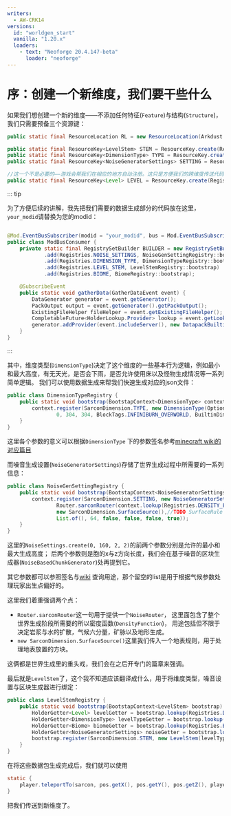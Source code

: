 ```yaml
---
writers:
  - AW-CRK14
versions:
  id: "worldgen_start"
  vanilla: "1.20.x"
  loaders:
    - text: "Neoforge 20.4.147-beta"
      loader: "neoforge"
---
```


# 序：创建一个新维度，我们要干些什么

如果我们想创建一个新的维度——不添加任何特征(`Feature`)与结构(`Structure`)，我们只需要预备三个资源键：

```java
public static final ResourceLocation RL = new ResourceLocation(Arkdust.MODID, "sarcon");//这里可以改成你想要的维度id

public static final ResourceKey<LevelStem> STEM = ResourceKey.create(Registries.LEVEL_STEM, RL);
public static final ResourceKey<DimensionType> TYPE = ResourceKey.create(Registries.DIMENSION_TYPE, RL.withSuffix("_type"));
public static final ResourceKey<NoiseGeneratorSettings> SETTING = ResourceKey.create(Registries.NOISE_SETTINGS, RL);

//这一个不是必要的——游戏会帮我们在相应的地方自动注册。这只是方便我们的跨维度传送代码的书写。
public static final ResourceKey<Level> LEVEL = ResourceKey.create(Registries.DIMENSION, RL);
```

::: tip

为了方便后续的讲解，我先把我们需要的数据生成部分的代码放在这里，`your_modid`请替换为您的modid：

```java

@Mod.EventBusSubscriber(modid = "your_modid", bus = Mod.EventBusSubscriber.Bus.MOD)
public class ModBusConsumer {
    private static final RegistrySetBuilder BUILDER = new RegistrySetBuilder()
            .add(Registries.NOISE_SETTINGS, NoiseGenSettingRegistry::bootstrap)
            .add(Registries.DIMENSION_TYPE, DimensionTypeRegistry::bootstrap)
            .add(Registries.LEVEL_STEM, LevelStemRegistry::bootstrap)
            .add(Registries.BIOME, BiomeRegistry::bootstrap);

    @SubscribeEvent
    public static void gatherData(GatherDataEvent event) {
        DataGenerator generator = event.getGenerator();
        PackOutput output = event.getGenerator().getPackOutput();
        ExistingFileHelper fileHelper = event.getExistingFileHelper();
        CompletableFuture<HolderLookup.Provider> lookup = event.getLookupProvider();
        generator.addProvider(event.includeServer(), new DatapackBuiltinEntriesProvider(output, lookup, BUILDER, Collections.singleton("your_modid")));
    }
}
```

:::

其中，维度类型(`DimensionType`)决定了这个维度的一些基本行为逻辑，例如最小和最大高度，有无天光，是否会下雨，是否允许使用床以及怪物生成情况等一系列简单逻辑。
我们可以使用数据生成来帮我们快速生成对应的json文件：

```java
public class DimensionTypeRegistry {
    public static void bootstrap(BootstapContext<DimensionType> context) {
        context.register(SarconDimension.TYPE, new DimensionType(OptionalLong.empty(), true, false, true, false, 0.00001, true, false,
                0, 304, 304, BlockTags.INFINIBURN_OVERWORLD, BuiltinDimensionTypes.OVERWORLD_EFFECTS, 0, new DimensionType.MonsterSettings(true, true, UniformInt.of(0, 6), 9)));
    }
}
```

这里各个参数的意义可以根据`DimensionType`
下的参数签名参考[minecraft wiki的对应篇目](https://zh.minecraft.wiki/w/%E7%BB%B4%E5%BA%A6%E7%B1%BB%E5%9E%8B?variant=zh-cn)

而噪音生成设置(`NoiseGeneratorSettings`)存储了世界生成过程中所需要的一系列信息：

```java
public class NoiseGenSettingRegistry {
    public static void bootstrap(BootstapContext<NoiseGeneratorSettings> context) {
        context.register(SarconDimension.SETTING, new NoiseGeneratorSettings(NoiseSettings.create(0, 160, 2, 2), Blocks.STONE.defaultBlockState(), Blocks.WATER.defaultBlockState(),
                Router.sarconRouter(context.lookup(Registries.DENSITY_FUNCTION), context.lookup(Registries.NOISE)),
                new SarconDimension.SurfaceSource(),//TODO SurfaceRule required
                List.of(), 64, false, false, false, true));
    }
}
```

这里的`NoiseSettings.create(0, 160, 2, 2)`的前两个参数分别是允许的最小和最大生成高度；
后两个参数则是胞的x与z方向长度，我们会在基于噪音的区块生成器(`NoiseBasedChunkGenerator`)处再提到它。

其它参数都可以参照签名与[wiki](https://minecraft.fandom.com/zh/wiki/%E8%87%AA%E5%AE%9A%E4%B9%89%E4%B8%96%E7%95%8C%E7%94%9F%E6%88%90)
查询用途，那个留空的list是用于根据气候参数处理玩家出生点偏好的。

这里我们着重强调两个点：

- `Router.sarconRouter`这一句用于提供一个`NoiseRouter`，
  这里面包含了整个世界生成阶段所需要的所以密度函数(`DensityFunction`)，
  用途包括但不限于决定岩浆与水的扩散，气候六分量，矿脉以及地形生成。
- `new SarconDimension.SurfaceSource()`这里我们传入一个地表规则，用于处理地表放置的方块。

这俩都是世界生成里的重头戏，我们会在之后开专门的篇章来强调。

最后就是`LevelStem`了，这个我不知道应该翻译成什么，用于将维度类型，噪音设置与区块生成器进行绑定：

```java
public class LevelStemRegistry {
    public static void bootstrap(BootstapContext<LevelStem> bootstrap) {
        HolderGetter<Level> levelGetter = bootstrap.lookup(Registries.DIMENSION);
        HolderGetter<DimensionType> levelTypeGetter = bootstrap.lookup(Registries.DIMENSION_TYPE);
        HolderGetter<Biome> biomeGetter = bootstrap.lookup(Registries.BIOME);
        HolderGetter<NoiseGeneratorSettings> noiseGetter = bootstrap.lookup(Registries.NOISE_SETTINGS);
        bootstrap.register(SarconDimension.STEM, new LevelStem(levelTypeGetter.getOrThrow(SarconDimension.TYPE), new NoiseBasedChunkGenerator(new SarconDimension.Source(biomeGetter), noiseGetter.getOrThrow(SarconDimension.SETTING))));
    }
}
```

在将这些数据包生成完成后，我们就可以使用

```java
static {
    player.teleportTo(sarcon, pos.getX(), pos.getY(), pos.getZ(), player.getYRot(), player.getXRot());
}
```

把我们传送到新维度了。